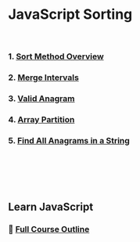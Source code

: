 # JavaScript Sorting
<br/>

### 1. [Sort Method Overview][SortMethodOverview]

### 2. [Merge Intervals][MergeIntervals]

### 3. [Valid Anagram][ValidAnagram]

### 4. [Array Partition][ArrayPartition]

### 5. [Find All Anagrams in a String][FindAllAnagramsInAString]

<br/>
<br/>
<br/>
<br/>

## Learn JavaScript
### :open_book: [Full Course Outline][CourseOutline]
<br/>

[SortMethodOverview]: https://github.com/Superklok/JavaScriptSorting/blob/main/JavaScriptArraySortMethodOverview.md
[MergeIntervals]: https://github.com/Superklok/JavaScriptSorting/blob/main/JavaScriptMergeIntervals.md
[ValidAnagram]: https://github.com/Superklok/JavaScriptSorting/blob/main/JavaScriptValidAnagram.md
[ArrayPartition]: https://github.com/Superklok/JavaScriptSorting/blob/main/JavaScriptArrayPartition.md
[FindAllAnagramsInAString]: https://github.com/Superklok/JavaScriptSorting/blob/main/JavaScriptFindAllAnagramsInAString.md
[CourseOutline]: https://github.com/Superklok/LearnJavaScript